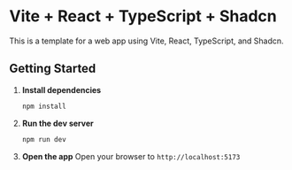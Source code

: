# Vite + React + TypeScript + Shadcn

This is a template for a web app using Vite, React, TypeScript, and Shadcn.

## Getting Started

1.  **Install dependencies**
    ```bash
    npm install
    ```
2.  **Run the dev server**
    ```bash
    npm run dev
    ```
3.  **Open the app**
    Open your browser to `http://localhost:5173`
